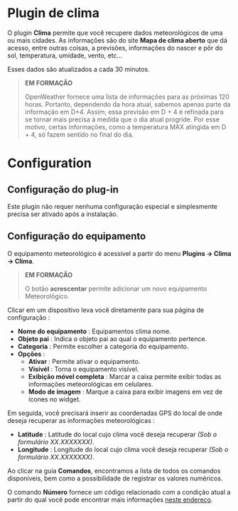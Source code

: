 # Plugin de clima

O plugin **Clima** permite que você recupere dados meteorológicos de uma ou mais cidades. As informações são do site **Mapa de clima aberto** que dá acesso, entre outras coisas, a previsões, informações do nascer e pôr do sol, temperatura, umidade, vento, etc...

Esses dados são atualizados a cada 30 minutos.

>**EM FORMAÇÃO**
>
>OpenWeather fornece uma lista de informações para as próximas 120 horas. Portanto, dependendo da hora atual, sabemos apenas parte da informação em D+4. Assim, essa previsão em D + 4 é refinada para se tornar mais precisa à medida que o dia atual progride. Por esse motivo, certas informações, como a temperatura MAX atingida em D + 4, só fazem sentido no final do dia.

# Configuration

## Configuração do plug-in

Este plugin não requer nenhuma configuração especial e simplesmente precisa ser ativado após a instalação.

## Configuração do equipamento

O equipamento meteorológico é acessível a partir do menu **Plugins → Clima → Clima**.

>**EM FORMAÇÃO**
>
>O botão **acrescentar** permite adicionar um novo equipamento Meteorológico.

Clicar em um dispositivo leva você diretamente para sua página de configuração :

- **Nome do equipamento** : Equipamentos clima nome.
- **Objeto pai** : Indica o objeto pai ao qual o equipamento pertence.
- **Categoria** : Permite escolher a categoria do equipamento.
- **Opções** :
    - **Ativar** : Permite ativar o equipamento.
    - **Visivél** : Torna o equipamento visível.
    - **Exibição móvel completa** : Marcar a caixa permite exibir todas as informações meteorológicas em celulares.
    - **Modo de imagem** : Marque a caixa para exibir imagens em vez de ícones no widget.

Em seguida, você precisará inserir as coordenadas GPS do local de onde deseja recuperar as informações meteorológicas :

- **Latitude** : Latitude do local cujo clima você deseja recuperar *(Sob o formulário XX.XXXXXXX)*.
- **Longitude** : Longitude do local cujo clima você deseja recuperar *(Sob o formulário XX.XXXXXXX)*.

Ao clicar na guia **Comandos**, encontramos a lista de todos os comandos disponíveis, bem como a possibilidade de registrar os valores numéricos.

O comando **Número** fornece um código relacionado com a condição atual a partir do qual você pode encontrar mais informações [neste endereço](https://openweathermap.org/weather-conditions).
